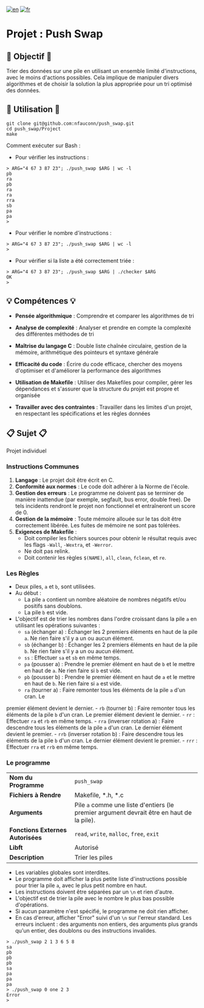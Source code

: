 [![en](https://img.shields.io/badge/lang-en-pink.svg)](https://github.com/nfauconn/push_swap/blob/master/README.md)
[![fr](https://img.shields.io/badge/lang-fr-purple.svg)](https://github.com/nfauconn/push_swap/blob/master/README.fr.md)

# Projet : Push Swap

## 🏁 Objectif 🏁

Trier des données sur une pile en utilisant un ensemble limité d'instructions, avec le moins d'actions possibles. Cela implique de manipuler divers algorithmes et de choisir la solution la plus appropriée pour un tri optimisé des données.

## 🚀 Utilisation 🚀

```shell
git clone git@github.com:nfauconn/push_swap.git
cd push_swap/Project
make
```

Comment exécuter sur Bash :

- Pour vérifier les instructions :
```shell
> ARG="4 67 3 87 23"; ./push_swap $ARG | wc -l
pb
ra
pb
ra
ra
rra
sb
pa
pa
>
```

- Pour vérifier le nombre d'instructions :
```shell
> ARG="4 67 3 87 23"; ./push_swap $ARG | wc -l
>
```

- Pour vérifier si la liste a été correctement triée :
```shell
> ARG="4 67 3 87 23"; ./push_swap $ARG | ./checker $ARG
OK
>
```

## 💡 Compétences 💡

- **Pensée algorithmique** : Comprendre et comparer les algorithmes de tri

- **Analyse de complexité** : Analyser et prendre en compte la complexité des différentes méthodes de tri

- **Maîtrise du langage C** : Double liste chaînée circulaire, gestion de la mémoire, arithmétique des pointeurs et syntaxe générale

- **Efficacité du code** : Écrire du code efficace, chercher des moyens d'optimiser et d'améliorer la performance des algorithmes

- **Utilisation de Makefile** : Utiliser des Makefiles pour compiler, gérer les dépendances et s'assurer que la structure du projet est propre et organisée

- **Travailler avec des contraintes** : Travailler dans les limites d'un projet, en respectant les spécifications et les règles données

## 📋 Sujet 📋

Projet individuel

### Instructions Communes

1. **Langage** : Le projet doit être écrit en C.
2. **Conformité aux normes** : Le code doit adhérer à la Norme de l'école.
3. **Gestion des erreurs** : Le programme ne doivent pas se terminer de manière inattendue (par exemple, segfault, bus error, double free). De tels incidents rendront le projet non fonctionnel et entraîneront un score de 0.
4. **Gestion de la mémoire** : Toute mémoire allouée sur le tas doit être correctement libérée. Les fuites de mémoire ne sont pas tolérées.
5. **Exigences de Makefile** :
   - Doit compiler les fichiers sources pour obtenir le résultat requis avec les flags `-Wall`, `-Wextra`, et `-Werror`.
   - Ne doit pas relink.
   - Doit contenir les règles `$(NAME)`, `all`, `clean`, `fclean`, et `re`.

### Les Règles

- Deux piles, `a` et `b`, sont utilisées.
- Au début :
	- La pile `a` contient un nombre aléatoire de nombres négatifs et/ou positifs sans doublons.
	- La pile `b` est vide.
- L'objectif est de trier les nombres dans l'ordre croissant dans la pile `a` en utilisant les opérations suivantes :
	- `sa` (échanger a) : Échanger les 2 premiers éléments en haut de la pile `a`. Ne rien faire s'il y a un ou aucun élément.
	- `sb` (échanger b) : Échanger les 2 premiers éléments en haut de la pile `b`. Ne rien faire s'il y a un ou aucun élément.
	- `ss` : Effectuer `sa` et `sb` en même temps.
	- `pa` (pousser a) : Prendre le premier élément en haut de `b` et le mettre en haut de `a`. Ne rien faire si `b` est vide.
	- `pb` (pousser b) : Prendre le premier élément en haut de `a` et le mettre en haut de `b`. Ne rien faire si `a` est vide.
	- `ra` (tourner a) : Faire remonter tous les éléments de la pile `a` d'un cran. Le

premier élément devient le dernier.
	- `rb` (tourner b) : Faire remonter tous les éléments de la pile `b` d'un cran. Le premier élément devient le dernier.
	- `rr` : Effectuer `ra` et `rb` en même temps.
	- `rra` (inverser rotation a) : Faire descendre tous les éléments de la pile `a` d'un cran. Le dernier élément devient le premier.
	- `rrb` (inverser rotation b) : Faire descendre tous les éléments de la pile `b` d'un cran. Le dernier élément devient le premier.
	- `rrr` : Effectuer `rra` et `rrb` en même temps.

### Le programme

| | |
| --- | --- |
| **Nom du Programme** | `push_swap` |
| **Fichiers à Rendre** | Makefile, *.h, *.c |
| **Arguments** | Pile `a` comme une liste d'entiers (le premier argument devrait être en haut de la pile). |
| **Fonctions Externes Autorisées** | `read`, `write`, `malloc`, `free`, `exit` |
| **Libft** | Autorisé |
| **Description** | Trier les piles |

- Les variables globales sont interdites.
- Le programme doit afficher la plus petite liste d'instructions possible pour trier la pile `a`, avec le plus petit nombre en haut.
- Les instructions doivent être séparées par un `\n` et rien d'autre.
- L'objectif est de trier la pile avec le nombre le plus bas possible d'opérations.
- Si aucun paramètre n'est spécifié, le programme ne doit rien afficher.
- En cas d'erreur, afficher "Error" suivi d'un `\n` sur l'erreur standard. Les erreurs incluent : des arguments non entiers, des arguments plus grands qu'un entier, des doublons ou des instructions invalides.

```shell
> ./push_swap 2 1 3 6 5 8
sa
pb
pb
pb
sa
pa
pa
pa
> ./push_swap 0 one 2 3
Error
>
```